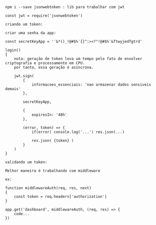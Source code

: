 	npm i --save jsonwebtoken : lib para trabalhar com jwt

	const jwt = require('jsonwebtoken')

	criando um token:

	criar uma senha da app:

	const secretKeyApp = '¨&*()_!@#$%¨{}^:><?"!@#$%¨&ftwyjedfgtrd'

	login()
	{
		nota: geração de token leva um tempo pelo fato de envolver criptografia e processamento em CPU.
		por tanto, essa geração é asíncrona.

		jwt.sign(
			{
				informacoes_essenciais: 'nao armazenar dados sensiveis demais'
			},

			secretKeyApp,

			{
				expiresIn: '48h'
			},

			(error, token) => {
				if(error) console.log('...') res.json(...)

				res.json( {token} )
			}
		)
	}

	validando um token:

	Melhor maneira é trabalhando com middleware

	ex:

	function middlewareAuth(req, res, next)
	{
		const token = req.headers['authorization']
	}

	app.get('dashboard', middlewareAuth, (req, res) => {
		code...
	})
